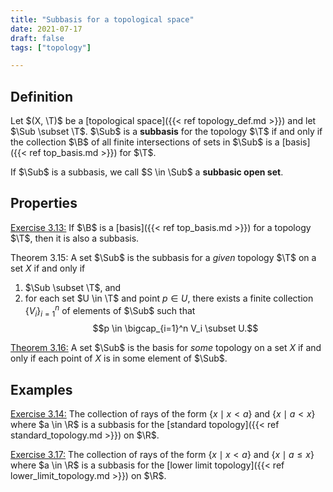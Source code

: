 ```yaml
---
title: "Subbasis for a topological space"
date: 2021-07-17
draft: false
tags: ["topology"]

---
```



## Definition
Let $(X, \T)$ be a [topological space]({{< ref topology_def.md >}}) and let $\Sub \subset \T$.  $\Sub$ is a **subbasis** for the topology $\T$ if and only if the collection $\B$ of all finite intersections of sets in $\Sub$ is a [basis]({{< ref top_basis.md >}}) for $\T$.

If $\Sub$ is a subbasis, we call $S \in \Sub$ a **subbasic open set**.

## Properties
[Exercise 3.13:](\work.pdf#page=23) If $\B$ is a [basis]({{< ref top_basis.md >}}) for a topology $\T$, then it is also a subbasis.

Theorem 3.15: A set $\Sub$ is the subbasis for a *given* topology $\T$ on a set $X$ if and only if 

1. $\Sub \subset \T$, and 
2. for each set $U \in \T$ and point $p \in U$, there exists a finite collection $\{V_i\}_{i=1}^n$ of elements of $\Sub$ such that $$p \in \bigcap_{i=1}^n V_i \subset U.$$

[Theorem 3.16:](\work.pdf#page=23) A set $\Sub$ is the basis for *some* topology on a set $X$ if and only if each point of $X$ is in some element of $\Sub$.

## Examples
[Exercise 3.14:](\work.pdf#page=23) The collection of rays of the form $\{x \mid x < a\}$ and $\{x \mid a < x\}$ where $a \in \R$ is a subbasis for the [standard topology]({{< ref standard_topology.md >}}) on $\R$.

[Exercise 3.17:](\work.pdf#page=24) The collection of rays of the form $\{x \mid x < a\}$ and $\{x \mid a \leq x\}$ where $a \in \R$ is a subbasis for the [lower limit topology]({{< ref lower_limit_topology.md >}}) on $\R$.

